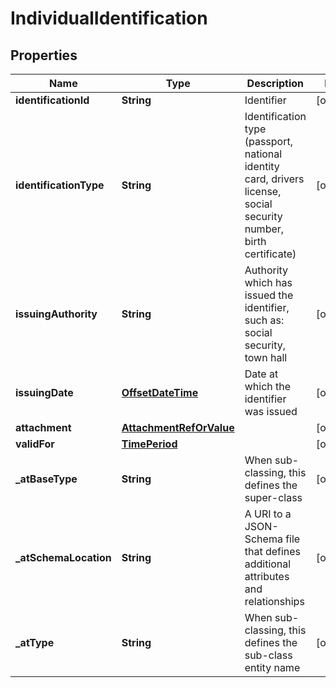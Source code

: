 # IndividualIdentification

## Properties
Name | Type | Description | Notes
------------ | ------------- | ------------- | -------------
**identificationId** | **String** | Identifier |  [optional]
**identificationType** | **String** | Identification type (passport, national identity card, drivers license, social security number, birth certificate) |  [optional]
**issuingAuthority** | **String** | Authority which has issued the identifier, such as: social security, town hall |  [optional]
**issuingDate** | [**OffsetDateTime**](OffsetDateTime.md) | Date at which the identifier was issued |  [optional]
**attachment** | [**AttachmentRefOrValue**](AttachmentRefOrValue.md) |  |  [optional]
**validFor** | [**TimePeriod**](TimePeriod.md) |  |  [optional]
**_atBaseType** | **String** | When sub-classing, this defines the super-class |  [optional]
**_atSchemaLocation** | **String** | A URI to a JSON-Schema file that defines additional attributes and relationships |  [optional]
**_atType** | **String** | When sub-classing, this defines the sub-class entity name |  [optional]
